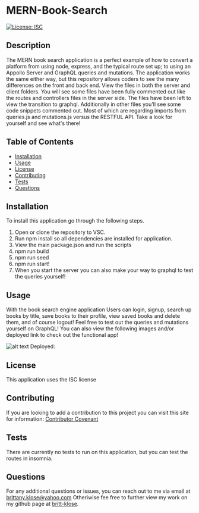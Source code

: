 # MERN-Book-Search

[![License: ISC](https://img.shields.io/badge/License-ISC-blue.svg)](https://opensource.org/licenses/ISC)

  ## Description
  The MERN book search application is a perfect example of how to convert a platform from using node, express, and the typical route set up; to using an Appollo Server and GraphQL queries and mutations. The application works the same either way, but this repository allows coders to see the many differences on the front and back end. View the files in both the server and client folders. You will see some files have been fully commented out like the routes and controllers files in the server side. The files have been left to view the transition to graphql. Additionally in other files you'll see some code snippets commented out. Most of which are regarding imports from queries.js and mutations.js versus the RESTFUL API. Take a look for yourself and see what's there!

  ## Table of Contents

* [Installation](#installation)
* [Usage](#usage)
* [License](#license)
* [Contributing](#contributing)
* [Tests](#tests)
* [Questions](#questions)

## Installation
To install this application go through the following steps. 
1. Open or clone the repository to VSC. 
2. Run npm install so all dependencies are installed for application. 
3. View the main package.json and run the scripts
4. npm run build
5. npm run seed
6. npm run start!
7. When you start the server you can also make your way to graphql to test the queries yourself!



## Usage
With the book search engine application Users can login, signup, search up books by title, save books to their profile, view saved books and delete them, and of course logout! Feel free to test out the queries and mutations yourself on GraphQL! You can also view the following images and/or deployed link to check out the functional app!

![alt text](images/preview.png) 
Deployed: 


## License
This application uses the ISC license 

## Contributing
If you are looking to add a contribution to this project you can visit this site for information: [Contributor Covenant](https://www.contributor-covenant.org/)

## Tests
There are currently no tests to run on this application, but you can test the routes in insomnia. 

## Questions

For any additional questions or issues, you can reach out to me 
via email at brittany.klose@yahoo.com
Otheriwise fee free to further view my work on my github page at [britt-klose](https://github.com/britt-klose/).